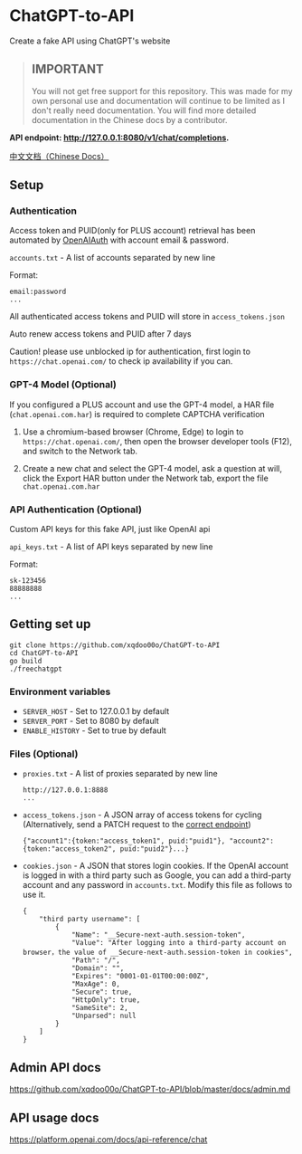 # ChatGPT-to-API
Create a fake API using ChatGPT's website

> ## IMPORTANT
> You will not get free support for this repository. This was made for my own personal use and documentation will continue to be limited as I don't really need documentation. You will find more detailed documentation in the Chinese docs by a contributor.

**API endpoint: http://127.0.0.1:8080/v1/chat/completions.**

[中文文档（Chinese Docs）](https://github.com/xqdoo00o/ChatGPT-to-API/blob/master/README_ZH.md)
## Setup
    
### Authentication

Access token and PUID(only for PLUS account) retrieval has been automated by [OpenAIAuth](https://github.com/xqdoo00o/OpenAIAuth/) with account email & password.

`accounts.txt` - A list of accounts separated by new line 

Format:
```
email:password
...
```

All authenticated access tokens and PUID will store in `access_tokens.json`

Auto renew access tokens and PUID after 7 days

Caution! please use unblocked ip for authentication, first login to `https://chat.openai.com/` to check ip availability if you can.

### GPT-4 Model (Optional)

If you configured a PLUS account and use the GPT-4 model, a HAR file (`chat.openai.com.har`) is required to complete CAPTCHA verification

1. Use a chromium-based browser (Chrome, Edge) to login to `https://chat.openai.com/`, then open the browser developer tools (F12), and switch to the Network tab.

2. Create a new chat and select the GPT-4 model, ask a question at will, click the Export HAR button under the Network tab, export the file `chat.openai.com.har`

### API Authentication (Optional)

Custom API keys for this fake API, just like OpenAI api

`api_keys.txt` - A list of API keys separated by new line

Format:
```
sk-123456
88888888
...
```

## Getting set up
```  
git clone https://github.com/xqdoo00o/ChatGPT-to-API
cd ChatGPT-to-API
go build
./freechatgpt
```

### Environment variables
  - `SERVER_HOST` - Set to 127.0.0.1 by default
  - `SERVER_PORT` - Set to 8080 by default
  - `ENABLE_HISTORY` - Set to true by default

### Files (Optional)
  - `proxies.txt` - A list of proxies separated by new line

    ```
    http://127.0.0.1:8888
    ...
    ```
  - `access_tokens.json` - A JSON array of access tokens for cycling (Alternatively, send a PATCH request to the [correct endpoint](https://github.com/xqdoo00o/ChatGPT-to-API/blob/master/docs/admin.md))
    ```
    {"account1":{token:"access_token1", puid:"puid1"}, "account2":{token:"access_token2", puid:"puid2"}...}
    ```
  - `cookies.json` - A JSON that stores login cookies. If the OpenAI account is logged in with a third party such as Google, you can add a third-party account and any password in `accounts.txt`. Modify this file as follows to use it.
    ```
    {
        "third party username": [
            {
                "Name": "__Secure-next-auth.session-token",
                "Value": "After logging into a third-party account on browser，the value of __Secure-next-auth.session-token in cookies",
                "Path": "/",
                "Domain": "",
                "Expires": "0001-01-01T00:00:00Z",
                "MaxAge": 0,
                "Secure": true,
                "HttpOnly": true,
                "SameSite": 2,
                "Unparsed": null
            }
        ]
    }
    ```

## Admin API docs
https://github.com/xqdoo00o/ChatGPT-to-API/blob/master/docs/admin.md

## API usage docs
https://platform.openai.com/docs/api-reference/chat
